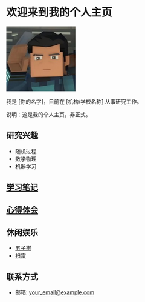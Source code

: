 # 欢迎来到我的个人主页

![我的头像](1.jpg)

我是 [你的名字]，目前在 [机构/学校名称] 从事研究工作。

说明：这是我的个人主页，非正式。

## 研究兴趣
- 随机过程
- 数学物理
- 机器学习

## [学习笔记](study_notes.md)  


## [心得体会](reflections.md) 

## 休闲娱乐
- [五子棋](gomoku.html)
- [扫雷](bomb.html)

## 联系方式
- 邮箱: your_email@example.com

